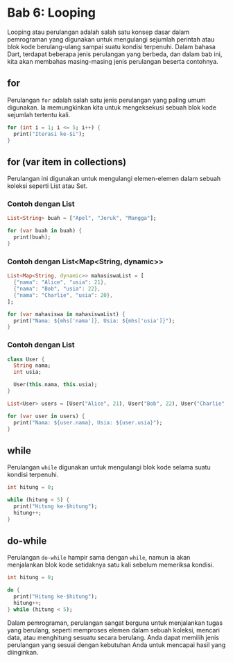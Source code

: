 # Bab 6: Looping

Looping atau perulangan adalah salah satu konsep dasar dalam pemrograman yang digunakan untuk mengulangi sejumlah perintah atau blok kode berulang-ulang sampai suatu kondisi terpenuhi. Dalam bahasa Dart, terdapat beberapa jenis perulangan yang berbeda, dan dalam bab ini, kita akan membahas masing-masing jenis perulangan beserta contohnya.

## for
Perulangan `for` adalah salah satu jenis perulangan yang paling umum digunakan. Ia memungkinkan kita untuk mengeksekusi sebuah blok kode sejumlah tertentu kali.

```dart
for (int i = 1; i <= 5; i++) {
  print("Iterasi ke-$i");
}
```

## for (var item in collections)
Perulangan ini digunakan untuk mengulangi elemen-elemen dalam sebuah koleksi seperti List atau Set.

### Contoh dengan List<String>
```dart
List<String> buah = ["Apel", "Jeruk", "Mangga"];

for (var buah in buah) {
  print(buah);
}
```

### Contoh dengan List<Map<String, dynamic>>
```dart
List<Map<String, dynamic>> mahasiswaList = [
  {"nama": "Alice", "usia": 21},
  {"nama": "Bob", "usia": 22},
  {"nama": "Charlie", "usia": 20},
];

for (var mahasiswa in mahasiswaList) {
  print("Nama: ${mhs['nama']}, Usia: ${mhs['usia']}");
}
```

### Contoh dengan List<User>
```dart
class User {
  String nama;
  int usia;

  User(this.nama, this.usia);
}

List<User> users = [User("Alice", 21), User("Bob", 22), User("Charlie", 20)];

for (var user in users) {
  print("Nama: ${user.nama}, Usia: ${user.usia}");
}
```

## while
Perulangan `while` digunakan untuk mengulangi blok kode selama suatu kondisi terpenuhi.

```dart
int hitung = 0;

while (hitung < 5) {
  print("Hitung ke-$hitung");
  hitung++;
}
```

## do-while
Perulangan `do-while` hampir sama dengan `while`, namun ia akan menjalankan blok kode setidaknya satu kali sebelum memeriksa kondisi.

```dart
int hitung = 0;

do {
  print("Hitung ke-$hitung");
  hitung++;
} while (hitung < 5);
```

Dalam pemrograman, perulangan sangat berguna untuk menjalankan tugas yang berulang, seperti memproses elemen dalam sebuah koleksi, mencari data, atau menghitung sesuatu secara berulang. Anda dapat memilih jenis perulangan yang sesuai dengan kebutuhan Anda untuk mencapai hasil yang diinginkan.